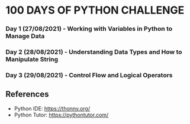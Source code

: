 # 100 DAYS OF PYTHON CHALLENGE
### Day 1 (27/08/2021) - Working with Variables in Python to Manage Data
### Day 2 (28/08/2021) - Understanding Data Types and How to Manipulate String
### Day 3 (29/08/2021) - Control Flow and Logical Operators
## References
- Python IDE: https://thonny.org/
- Python Tutor: https://pythontutor.com/